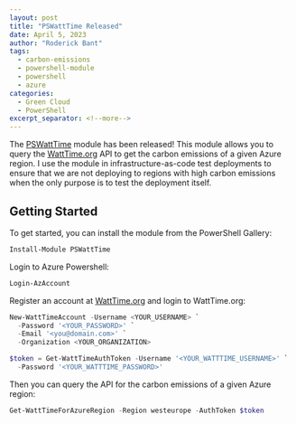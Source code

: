```yaml
---
layout: post
title: "PSWattTime Released"
date: April 5, 2023
author: "Roderick Bant"
tags:
  - carbon-emissions
  - powershell-module
  - powershell
  - azure
categories:
  - Green Cloud
  - PowerShell
excerpt_separator: <!--more-->
---
```


The [PSWattTime](https://github.com/cloudyspells/PSWattTime)
module has been released! This module allows you to query the
[WattTime.org](https://www.watttime.org/) API to get the
carbon emissions of a given Azure region. I use the module in
infrastructure-as-code test deployments to ensure that we are not deploying to
regions with high carbon emissions when the only purpose is to
test the deployment itself.

<!--more-->

## Getting Started

To get started, you can install the module from the PowerShell Gallery:

```powershell
Install-Module PSWattTime
```

Login to Azure Powershell:

```powershell
Login-AzAccount
```
Register an account at [WattTime.org](https://www.watttime.org/) and login to
WattTime.org:

```powershell
New-WattTimeAccount -Username <YOUR_USERNAME> `
  -Password '<YOUR_PASSWORD>' `
  -Email '<you@domain.com>' `
  -Organization <YOUR_ORGANIZATION>

$token = Get-WattTimeAuthToken -Username '<YOUR_WATTTIME_USERNAME>' `
  -Password '<YOUR_WATTTIME_PASSWORD>'

```

Then you can query the API for the carbon emissions of a given Azure region:

```powershell
Get-WattTimeForAzureRegion -Region westeurope -AuthToken $token
```
